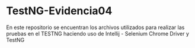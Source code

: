 # TestNG-Evidencia04

En este repositorio se encuentran los archivos utilizados para realizar las pruebas en el TESTNG haciendo uso de Intellij - Selenium Chrome Driver y TestNG
